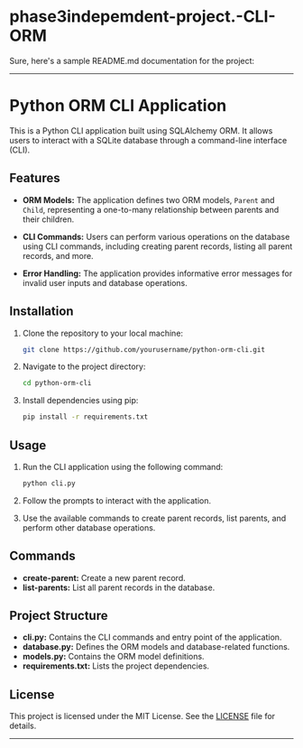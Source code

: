 # phase3indepemdent-project.-CLI-ORM
Sure, here's a sample README.md documentation for the project:

---

# Python ORM CLI Application

This is a Python CLI application built using SQLAlchemy ORM. It allows users to interact with a SQLite database through a command-line interface (CLI).

## Features

- **ORM Models:** The application defines two ORM models, `Parent` and `Child`, representing a one-to-many relationship between parents and their children.

- **CLI Commands:** Users can perform various operations on the database using CLI commands, including creating parent records, listing all parent records, and more.

- **Error Handling:** The application provides informative error messages for invalid user inputs and database operations.

## Installation

1. Clone the repository to your local machine:

    ```bash
    git clone https://github.com/yourusername/python-orm-cli.git
    ```

2. Navigate to the project directory:

    ```bash
    cd python-orm-cli
    ```

3. Install dependencies using pip:

    ```bash
    pip install -r requirements.txt
    ```

## Usage

1. Run the CLI application using the following command:

    ```bash
    python cli.py
    ```

2. Follow the prompts to interact with the application.

3. Use the available commands to create parent records, list parents, and perform other database operations.

## Commands

- **create-parent:** Create a new parent record.
- **list-parents:** List all parent records in the database.

## Project Structure

- **cli.py:** Contains the CLI commands and entry point of the application.
- **database.py:** Defines the ORM models and database-related functions.
- **models.py:** Contains the ORM model definitions.
- **requirements.txt:** Lists the project dependencies.


## License

This project is licensed under the MIT License. See the [LICENSE](LICENSE) file for details.

---
